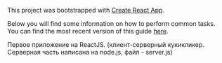 This project was bootstrapped with [Create React App](https://github.com/facebookincubator/create-react-app).

Below you will find some information on how to perform common tasks.<br>
You can find the most recent version of this guide [here](https://github.com/facebookincubator/create-react-app/blob/master/packages/react-scripts/template/README.md).



Первое приложение на ReactJS. (клиент-серверный кукикликер. Серверная часть написана на node.js, файл - server.js)
